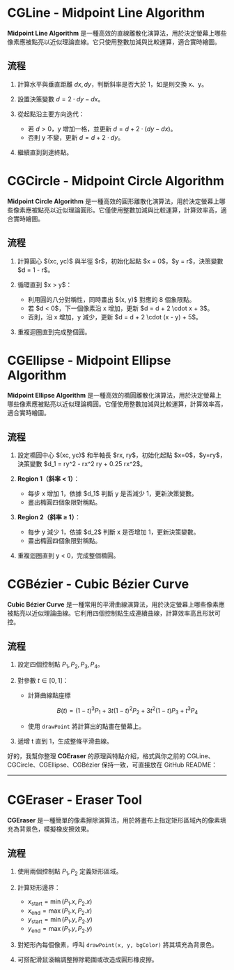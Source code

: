 # CGLine - Midpoint Line Algorithm
**Midpoint Line Algorithm** 是一種高效的直線離散化演算法，用於決定螢幕上哪些像素應被點亮以近似理論直線。它只使用整數加減與比較運算，適合實時繪圖。

## 流程

1. 計算水平與垂直距離 $dx, dy$，判斷斜率是否大於 1，如是則交換 x、y。
2. 設置決策變數 $d = 2 \cdot dy - dx$。
3. 從起點沿主要方向迭代：

   * 若 $d > 0$，y 增加一格，並更新 $d = d + 2 \cdot (dy - dx)$。
   * 否則 y 不變，更新 $d = d + 2 \cdot dy$。
4. 繼續直到到達終點。


# CGCircle - Midpoint Circle Algorithm
**Midpoint Circle Algorithm** 是一種高效的圓形離散化演算法，用於決定螢幕上哪些像素應被點亮以近似理論圓形。它僅使用整數加減與比較運算，計算效率高，適合實時繪圖。

## 流程

1. 計算圓心 \$(xc, yc)\$ 與半徑 \$r\$，初始化起點 \$x = 0\$，\$y = r\$，決策變數 \$d = 1 - r\$。

2. 循環直到 \$x > y\$：

   * 利用圓的八分對稱性，同時畫出 \$(x, y)\$ 對應的 8 個象限點。
   * 若 \$d < 0\$，下一個像素沿 x 增加，更新 \$d = d + 2 \cdot x + 3\$。
   * 否則，沿 x 增加，y 減少，更新 \$d = d + 2 \cdot (x - y) + 5\$。

3. 重複迴圈直到完成整個圓。


# CGEllipse - Midpoint Ellipse Algorithm

**Midpoint Ellipse Algorithm** 是一種高效的橢圓離散化演算法，用於決定螢幕上哪些像素應被點亮以近似理論橢圓。它僅使用整數加減與比較運算，計算效率高，適合實時繪圖。

## 流程

1. 設定橢圓中心 \$(xc, yc)\$ 和半軸長 \$rx, ry\$，初始化起點 \$x=0\$，\$y=ry\$，決策變數 \$d\_1 = ry^2 - rx^2 ry + 0.25 rx^2\$。
2. **Region 1（斜率 < 1）**：

   * 每步 x 增加 1，依據 \$d\_1\$ 判斷 y 是否減少 1，更新決策變數。
   * 畫出橢圓四個象限對稱點。
3. **Region 2（斜率 ≥ 1）**：

   * 每步 y 減少 1，依據 \$d\_2\$ 判斷 x 是否增加 1，更新決策變數。
   * 畫出橢圓四個象限對稱點。
4. 重複迴圈直到 y < 0，完成整個橢圓。

# CGBézier - Cubic Bézier Curve

**Cubic Bézier Curve** 是一種常用的平滑曲線演算法，用於決定螢幕上哪些像素應被點亮以近似理論曲線。它利用四個控制點生成連續曲線，計算效率高且形狀可控。

## 流程

1. 設定四個控制點 $P_1, P_2, P_3, P_4$。
2. 對參數 $t \in [0,1]$：

   * 計算曲線點座標

     $$
     B(t) = (1-t)^3 P_1 + 3t(1-t)^2 P_2 + 3t^2(1-t) P_3 + t^3 P_4
     $$
   * 使用 `drawPoint` 將計算出的點畫在螢幕上。
3. 遞增 t 直到 1，生成整條平滑曲線。

好的，我幫你整理 **CGEraser** 的原理與特點介紹，格式與你之前的 CGLine、CGCircle、CGEllipse、CGBézier 保持一致，可直接放在 GitHub README：

---

# CGEraser - Eraser Tool

**CGEraser** 是一種簡單的像素擦除演算法，用於將畫布上指定矩形區域內的像素填充為背景色，模擬橡皮擦效果。

## 流程

1. 使用兩個控制點 $P_1, P_2$ 定義矩形區域。
2. 計算矩形邊界：

   * $x_{\text{start}} = \min(P_1.x, P_2.x)$
   * $x_{\text{end}} = \max(P_1.x, P_2.x)$
   * $y_{\text{start}} = \min(P_1.y, P_2.y)$
   * $y_{\text{end}} = \max(P_1.y, P_2.y)$
3. 對矩形內每個像素，呼叫 `drawPoint(x, y, bgColor)` 將其填充為背景色。
4. 可搭配滑鼠滾輪調整擦除範圍或改造成圓形橡皮擦。
